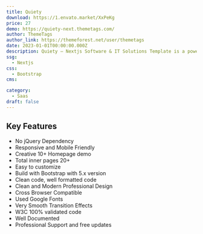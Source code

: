 ```yaml
---
title: Quiety
download: https://1.envato.market/XxPeKg
price: 27
demo: https://quiety-next.themetags.com/
author: ThemeTags
author_link: https://themeforest.net/user/themetags
date: 2023-01-01T00:00:00.000Z
description: Quiety – Nextjs Software & IT Solutions Template is a powerful Easy to use, Mobile friendly, highly customizable SEO friendly IT solutions and SAAS template, built with Bootstrap 5 CSS framework.
ssg:
  - Nextjs
css:
  - Bootstrap
cms:

category:
  - Saas
draft: false
---
```


## Key Features

- No jQuery Dependency
- Responsive and Mobile Friendly
- Creative 10+ Homepage demo
- Total inner pages 20+
- Easy to customize
- Build with Bootstrap with 5.x version
- Clean code, well formatted code
- Clean and Modern Professional Design
- Cross Browser Compatible
- Used Google Fonts
- Very Smooth Transition Effects
- W3C 100% validated code
- Well Documented
- Professional Support and free updates
